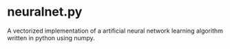 neuralnet.py
========

A vectorized implementation of a artificial neural network learning algorithm written in python using numpy.
